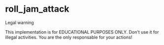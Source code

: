 # roll_jam_attack

Legal warning

This implementation is for EDUCATIONAL PURPOSES ONLY. Don't use it for illegal activities. You are the only responsable for your actions!
